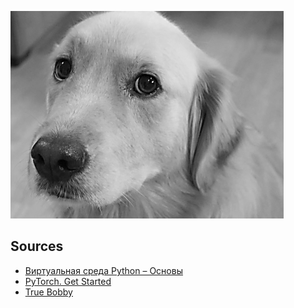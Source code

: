 ![](https://raw.githubusercontent.com/tonypithony/TorchOK/main/bobby.png)

## Sources

* [Виртуальная среда Python – Основы](https://python-scripts.com/virtualenv)
* [PyTorch. Get Started](https://pytorch.org/get-started/locally/)
* [True Bobby](https://github.com/deep-learning-with-pytorch/dlwpt-code/blob/master/data/p1ch2/bobby.jpg)
